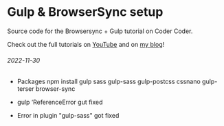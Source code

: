 # Gulp & BrowserSync setup

Source code for the Browsersync + Gulp tutorial on Coder Coder.

Check out the full tutorials on [YouTube](https://youtu.be/q0E1hbcj-NI) and on [my blog](https://coder-coder.com/quick-guide-to-browsersync-gulp-4/)!

###### 2022-11-30

- Packages npm install gulp sass gulp-sass gulp-postcss cssnano gulp-terser browser-sync

* gulp ‘ReferenceError gut fixed

- Error in plugin "gulp-sass" got fixed
